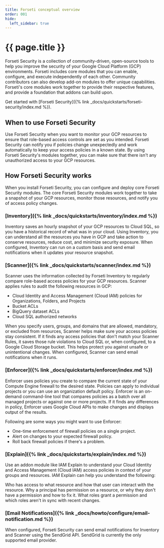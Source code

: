 ```yaml
---
title: Forseti conceptual overview
order: 001
hide: 
  left_sidebar: true
---
```


# {{ page.title }}

Forseti Security is a collection of community-driven, open-source tools to help
you improve the security of your Google Cloud Platform (GCP) environments.
Forseti includes core modules that you can enable, configure, and execute
independently of each other. Community contributors can also develop add-on
modules to offer unique capabilities. Forseti's core modules work together to
provide their respective features, and provide a foundation that addons can
build upon.

Get started with
[Forseti Security]({% link _docs/quickstarts/forseti-security/index.md %}).

## When to use Forseti Security

Use Forseti Security when you want to monitor your GCP resources to ensure that
role-based access controls are set as you intended. Forseti Security can notify
you if policies change unexpectedly and work automatically to keep your access
policies in a known state. By using Forseti Security's modules together, you can
make sure that there isn't any unauthorized access to your GCP resources.

## How Forseti Security works

When you install Forseti Security, you can configure and deploy core Forseti
Security modules. The core Forseti Security modules work together to take a
snapshot of your GCP resources, monitor those resources, and notify you of
access policy changes.

### [Inventory]({% link _docs/quickstarts/inventory/index.md %})

Inventory saves an hourly snapshot of your GCP resources to Cloud SQL, so you
have a historical record of what was in your cloud. Using Inventory, you can
understand all the resources you have in GCP and take action to conserve
resources, reduce cost, and minimize security exposure. When configured,
Inventory can run on a custom basis and send email notifications when it updates
your resource snapshot.

### [Scanner]({% link _docs/quickstarts/scanner/index.md %})

Scanner uses the information collected by Forseti Inventory to regularly compare
role-based access policies for your GCP resources. Scanner applies rules to
audit the following resources in GCP:

  * Cloud Identity and Access Management (Cloud IAM) policies for Organizations,
    Folders, and Projects
  * Bucket ACLs
  * BigQuery dataset ACLs
  * Cloud SQL authorized networks

When you specify users, groups, and domains that are allowed, mandatory, or
excluded from resources, Scanner helps make sure your access policies stay
consistent. If it finds any access policies that don't match your Scanner Rules,
it saves those rule violations to Cloud SQL or, when configured, to a Google
Cloud Storage bucket. This helps protect you against unsafe or unintentional
changes. When configured, Scanner can send email notifications when it runs.

### [Enforcer]({% link _docs/quickstarts/enforcer/index.md %})

Enforcer uses policies you create to compare the current state of your Compute
Engine firewall to the desired state. Policies can apply to individual projects
or you can use an organization default policy. Enforcer is an on-demand
command-line tool that compares policies as a batch over all managed projects or
against one or more projects. If it finds any differences in policy, Enforcer
uses Google Cloud APIs to make changes and displays output of the results.

Following are some ways you might want to use Enforcer:

  * One-time enforcement of firewall policies on a single project.
  * Alert on changes to your expected firewall policy.
  * Roll back firewall policies if there's a problem.

### [Explain]({% link _docs/quickstarts/explain/index.md %})

Use an addon module like IAM Explain to understand your Cloud Identity and
Access Management (Cloud IAM) access policies in context of your groups and
resources. IAM Explain can help you understand the following:

Who has access to what resource and how that user can interact with the
resource. Why a principal has permission on a resource, or why they don't have a
permission and how to fix it. What roles grant a permission and which roles
aren't in sync with recent changes.

### [Email Notifications]({% link _docs/howto/configure/email-notification.md %})

When configured, Forseti Security can send email notifications for Inventory and
Scanner using the SendGrid API. SendGrid is currently the only supported email
provider.
